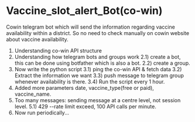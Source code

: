 # Vaccine_slot_alert_Bot(co-win)
Cowin telegram bot which will send the information regarding vaccine availability within a district. So no need to check manually on cowin website about vaccine availability.

1) Understanding co-win API structure
2) Understanding how telegram bots and groups work
        2.1) create a bot, this can be done using botfather which is also a bot.
        2.2) create a group.
3) Now write the python script
        3.1) ping the co-win API & fetch data
        3.2) Extract the information we want
        3.3) push message to telegram group whenever 
             availability is there.
        3.4) Run the script every 1 hour.
4) Added more parameters date, vaccine_type(free or paid), vaccine_name.
5) Too many messages: sending message at a centre level, not session level.
        5.1) 429 --rate limit exceed, 100 API calls per minute.
6) Now run periodically...         
                    
